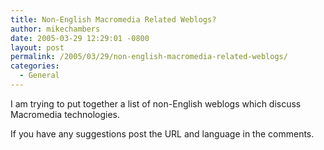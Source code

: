 ```yaml
---
title: Non-English Macromedia Related Weblogs?
author: mikechambers
date: 2005-03-29 12:29:01 -0800
layout: post
permalink: /2005/03/29/non-english-macromedia-related-weblogs/
categories:
  - General
---
```



I am trying to put together a list of non-English weblogs which discuss Macromedia technologies.

If you have any suggestions post the URL and language in the comments.